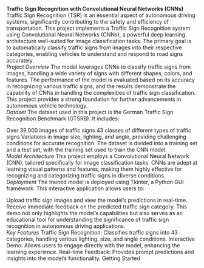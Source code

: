 **Traffic Sign Recognition with Convolutional Neural Networks (CNNs)**
Traffic Sign Recognition (TSR) is an essential aspect of autonomous driving systems, significantly contributing to the safety and efficiency of transportation. This project implements a Traffic Sign Recognition system using Convolutional Neural Networks (CNNs), a powerful deep learning architecture well-suited for image classification tasks. The primary goal is to automatically classify traffic signs from images into their respective categories, enabling vehicles to understand and respond to road signs accurately.
<br>
*Project Overview*
The model leverages CNNs to classify traffic signs from images, handling a wide variety of signs with different shapes, colors, and features. The performance of the model is evaluated based on its accuracy in recognizing various traffic signs, and the results demonstrate the capability of CNNs in handling the complexities of traffic sign classification. This project provides a strong foundation for further advancements in autonomous vehicle technology.
<br>
*Dataset*
The dataset used in this project is the German Traffic Sign Recognition Benchmark (GTSRB). It includes:

Over 39,000 images of traffic signs
43 classes of different types of traffic signs
Variations in image size, lighting, and angle, providing challenging conditions for accurate recognition.
The dataset is divided into a training set and a test set, with the training set used to train the CNN model.
<br>
*Model Architecture*
This project employs a Convolutional Neural Network (CNN), tailored specifically for image classification tasks. CNNs are adept at learning visual patterns and features, making them highly effective for recognizing and categorizing traffic signs in diverse conditions.
<br>
*Deployment*
The trained model is deployed using Tkinter, a Python GUI framework. This interactive application allows users to:

Upload traffic sign images and view the model’s predictions in real-time.
Receive immediate feedback on the predicted traffic sign category.
This demo not only highlights the model’s capabilities but also serves as an educational tool for understanding the significance of traffic sign recognition in autonomous driving applications.
<br>
*Key Features*
Traffic Sign Recognition: Classifies traffic signs into 43 categories, handling various lighting, size, and angle conditions.
Interactive Demo: Allows users to engage directly with the model, enhancing the learning experience.
Real-time Feedback: Provides prompt predictions and insights into the model’s functionality.
Getting Started
